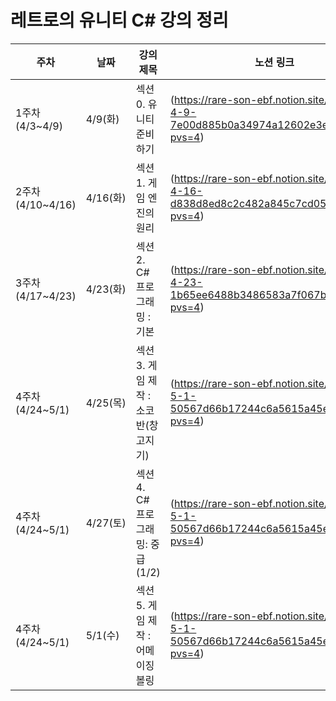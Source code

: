 # 레트로의 유니티 C# 강의 정리
|주차|날짜|강의 제목|노션 링크|
|---|---|---|---|
|1주차(4/3~4/9)|4/9(화)|섹션 0. 유니티 준비하기|(https://rare-son-ebf.notion.site/1-4-3-4-9-7e00d885b0a34974a12602e3eb8b1843?pvs=4)|
|2주차(4/10~4/16)|4/16(화)|섹션 1. 게임 엔진의 원리|(https://rare-son-ebf.notion.site/2-4-10-4-16-d838d8ed8c2c482a845c7cd05a19033d?pvs=4)|
|3주차(4/17~4/23)|4/23(화)|섹션 2. C# 프로그래밍 : 기본|(https://rare-son-ebf.notion.site/3-4-17-4-23-1b65ee6488b3486583a7f067bcc091d8?pvs=4)|
|4주차(4/24~5/1)|4/25(목)|섹션 3. 게임 제작 : 소코반(창고지기)|(https://rare-son-ebf.notion.site/4-4-24-5-1-50567d66b17244c6a5615a45e03926b4?pvs=4)|
|4주차(4/24~5/1)|4/27(토)|섹션 4. C# 프로그래밍: 중급 (1/2)|(https://rare-son-ebf.notion.site/4-4-24-5-1-50567d66b17244c6a5615a45e03926b4?pvs=4)|
|4주차(4/24~5/1)|5/1(수)|섹션 5. 게임 제작 : 어메이징 볼링|(https://rare-son-ebf.notion.site/4-4-24-5-1-50567d66b17244c6a5615a45e03926b4?pvs=4)|
